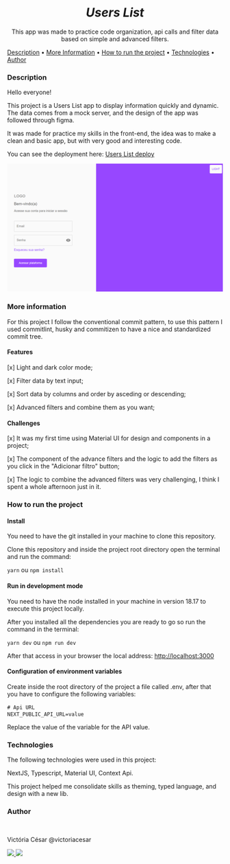 <h1 align="center"><em>Users List</em></h1>
<p align="center">This app was made to practice code organization, api calls and filter data based on simple and advanced filters.</p>

<p align="left">
 <a href="#description">Description</a> • 
  <a href="#more-information">More Information</a> • 
  <a href="#how-to-run-the-project">How to run the project</a> • 
 <a href="#technologies">Technologies</a> • 
 <a href="#author">Author</a>
</p>

### Description

<p>Hello everyone!</p>
<p>This project is a Users List app to display information quickly and dynamic. The data comes from a mock server, and the design of the app was followed through figma.<p>
<p>It was made for practice my skills in the front-end, the idea was to make a clean and basic app, but with very good and interesting code.</p>

<p>You can see the deployment here: <a href="https://users-list-mocha.vercel.app/">Users List deploy</a></p>

<img src="./src/assets/users-list-example.png"></img>

### More information

For this project I follow the conventional commit pattern, to use this pattern I used commitlint, husky and commitizen to have a nice and standardized commit tree.

#### Features

<p>[x] Light and dark color mode;</p>
<p>[x] Filter data by text input;</p>
<p>[x] Sort data by columns and order by asceding or descending;</p>
<p>[x] Advanced filters and combine them as you want;</p>

#### Challenges

<p>[x] It was my first time using Material UI for design and components in a project;</p>
<p>[x] The component of the advance filters and the logic to add the filters as you click in the "Adicionar filtro" button;</p>
<p>[x] The logic to combine the advanced filters was very challenging, I think I spent a whole afternoon just in it.</p>

### How to run the project

#### Install

You need to have the git installed in your machine to clone this repository.

Clone this repository and inside the project root directory open the terminal and run the command:

`yarn` ou `npm install`

#### Run in development mode

You need to have the node installed in your machine in version 18.17 to execute this project locally.

After you installed all the dependencies you are ready to go so run the command in the terminal:

`yarn dev` ou `npm run dev`

After that access in your browser the local address: <a href="http://localhost:3000">http://localhost:3000</a>

#### Configuration of environment variables

Create inside the root directory of the project a file called .env, after that you have to configure the following variables:

```
# Api URL
NEXT_PUBLIC_API_URL=value
```

Replace the value of the variable for the API value.

### Technologies

The following technologies were used in this project:

NextJS, Typescript, Material UI, Context Api.

This project helped me consolidate skills as theming, typed language, and design with a new lib.

### Author

<a href="https://github.com/victoriacesar" rel="nofollow">
 <img src="https://avatars.githubusercontent.com/u/52262828?v=4" width="100px;" alt="" style="max-width:100%;">
 <br>
</a>
<p>Victória César @victoriacesar</p>
<a href="mailto:victoriacesaras@gmail.com">
  <img src="https://img.shields.io/badge/Gmail-D14836?style=for-the-badge&logo=gmail&logoColor=white&link=mailto:victoriacesaras@gmail.com" />
</a><a href="https://github.com/victoriacesar">
  <img src="https://img.shields.io/badge/GitHub-100000?style=for-the-badge&logo=github&logoColor=white&link=https://github.com/victoriacesar"/>
<a>
